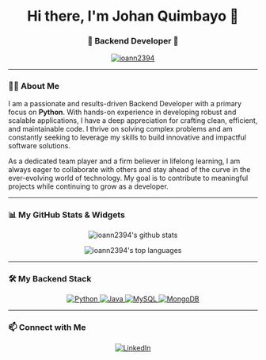 <h1 align="center">Hi there, I'm Johan Quimbayo 👋</h1>
<h3 align="center">🐍 Backend Developer 🚀</h3>

<p align="center">
  <a href="https://github.com/ioann2394">
    <img src="https://komarev.com/ghpvc/?username=ioann2394&label=Profile%20views&color=0e75b6&style=flat-square" alt="ioann2394" />
  </a>
</p>

---

### 👨‍💻 About Me

I am a passionate and results-driven Backend Developer with a primary focus on **Python**. With hands-on experience in developing robust and scalable applications, I have a deep appreciation for crafting clean, efficient, and maintainable code. I thrive on solving complex problems and am constantly seeking to leverage my skills to build innovative and impactful software solutions.

As a dedicated team player and a firm believer in lifelong learning, I am always eager to collaborate with others and stay ahead of the curve in the ever-evolving world of technology. My goal is to contribute to meaningful projects while continuing to grow as a developer.

---

### 📊 My GitHub Stats & Widgets

<p align="center">
  <img align="center" src="https://github-readme-stats.vercel.app/api?username=ioann2394&show_icons=true&locale=en&theme=tokyonight&hide_border=true" alt="ioann2394's github stats" />
</p>
<p align="center">
  <img align="center" src="https://github-readme-stats.vercel.app/api/top-langs?username=ioann2394&layout=compact&locale=en&theme=tokyonight&hide_border=true" alt="ioann2394's top languages" />
</p>

---

### 🛠️ My Backend Stack

<p align="center">
  <a href="https://www.python.org" target="_blank" rel="noreferrer">
    <img src="https://img.shields.io/badge/Python-3776AB?style=for-the-badge&logo=python&logoColor=white" alt="Python"/>
  </a>
  <a href="https://www.java.com" target="_blank" rel="noreferrer">
    <img src="https://img.shields.io/badge/Java-ED8B00?style=for-the-badge&logo=openjdk&logoColor=white" alt="Java"/>
  </a>
  <a href="https://www.mysql.com/" target="_blank" rel="noreferrer">
    <img src="https://img.shields.io/badge/MySQL-4479A1?style=for-the-badge&logo=mysql&logoColor=white" alt="MySQL"/>
  </a>
  <a href="https://www.mongodb.com/" target="_blank" rel="noreferrer">
    <img src="https://img.shields.io/badge/MongoDB-47A248?style=for-the-badge&logo=mongodb&logoColor=white" alt="MongoDB"/>
  </a>
</p>

---

### 📫 Connect with Me

<p align="center">
  <a href="https://www.linkedin.com/in/johan-sebastian-quimbayo-4a65b0274/" target="_blank">
    <img src="https://img.shields.io/badge/LinkedIn-0077B5?style=for-the-badge&logo=linkedin&logoColor=white" alt="LinkedIn"/>
  </a>
</p>
